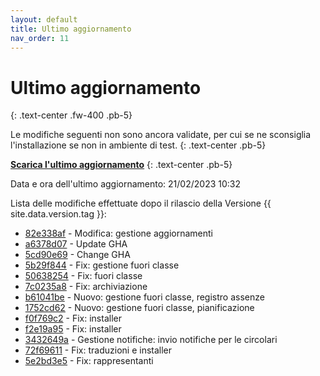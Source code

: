 ```yaml
---
layout: default
title: Ultimo aggiornamento
nav_order: 11
---
```


# Ultimo aggiornamento
{: .text-center .fw-400 .pb-5}

Le modifiche seguenti non sono ancora validate, per cui se ne sconsiglia l'installazione se non in ambiente di test.
{: .text-center .pb-5}

[**Scarica l'ultimo aggiornamento**](https://github.com/iisgiua/giuaschool/releases/download/update-v1.5.2/giuaschool-update-v1.5.2.zip)
{: .text-center .pb-5}

Data e ora dell'ultimo aggiornamento: 21/02/2023 10:32

Lista delle modifiche effettuate dopo il rilascio della Versione {{ site.data.version.tag }}:

- [82e338af](http://github.com/iisgiua/giuaschool/commit/82e338af0c227621d505e1f5f574195f35645462) - Modifica: gestione aggiornamenti
- [a6378d07](http://github.com/iisgiua/giuaschool/commit/a6378d075a7bb731a584e7a452d04587893db2f4) - Update GHA
- [5cd90e69](http://github.com/iisgiua/giuaschool/commit/5cd90e695623d59065473982a1533fece0585bab) - Change GHA
- [5b29f844](http://github.com/iisgiua/giuaschool/commit/5b29f8442a95d31bee03ad4a01b0b263402d6158) - Fix: gestione fuori classe
- [50638254](http://github.com/iisgiua/giuaschool/commit/506382549fc081c9b6179e17f62ecb71b31069d2) - Fix: fuori classe
- [7c0235a8](http://github.com/iisgiua/giuaschool/commit/7c0235a8a6086faaaf022383c0ed4f49922edc24) - Fix: archiviazione
- [b61041be](http://github.com/iisgiua/giuaschool/commit/b61041be1b4ab7072d496bd3ca68aeb36b84bbb0) - Nuovo: gestione fuori classe, registro assenze
- [1752cd62](http://github.com/iisgiua/giuaschool/commit/1752cd6203aeb7272d058a65bd5b8b0531cd39e9) - Nuovo: gestione fuori classe, pianificazione
- [f0f769c2](http://github.com/iisgiua/giuaschool/commit/f0f769c264b552942f1e9a9ada7a2d6711dd67a6) - Fix: installer
- [f2e19a95](http://github.com/iisgiua/giuaschool/commit/f2e19a95d6889882fcfad882a0fcb2832b3b7ca4) - Fix: installer
- [3432649a](http://github.com/iisgiua/giuaschool/commit/3432649a60de26bb8aa206620418c9df18c8ceb0) - Gestione notifiche: invio notifiche per le circolari
- [72f69611](http://github.com/iisgiua/giuaschool/commit/72f69611bd9bd5eb3c5360a116d09f3d94f1b9ff) - Fix: traduzioni e installer
- [5e2bd3e5](http://github.com/iisgiua/giuaschool/commit/5e2bd3e5819432ba66cada669a4a03ef02c911d1) - Fix: rappresentanti

